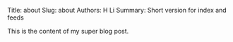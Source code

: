 Title: about
Slug: about
Authors: H Li
Summary: Short version for index and feeds

This is the content of my super blog post.